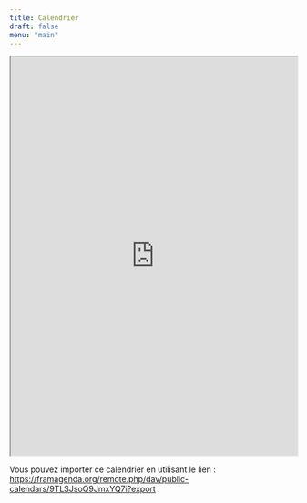 ```yaml
---
title: Calendrier
draft: false
menu: "main"
---
```


<iframe width="100%" height="700em" src="https://framagenda.org/apps/calendar/embed/9TLSJsoQ9JmxYQ7i"></iframe>

Vous pouvez importer ce calendrier en utilisant le lien : https://framagenda.org/remote.php/dav/public-calendars/9TLSJsoQ9JmxYQ7i?export .

